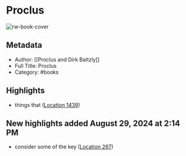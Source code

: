 # Proclus

![rw-book-cover](https://m.media-amazon.com/images/I/41tWc7O5-TL._SY160.jpg)

## Metadata
- Author: [[Proclus and Dirk Baltzly]]
- Full Title: Proclus
- Category: #books

## Highlights
- things that ([Location 1439](https://readwise.io/to_kindle?action=open&asin=B00CMNTLC6&location=1439))
## New highlights added August 29, 2024 at 2:14 PM
- consider some of the key ([Location 267](https://readwise.io/to_kindle?action=open&asin=B00CMNTLC6&location=267))
